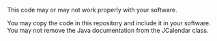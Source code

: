 This code may or may not work properly with your software.

You may copy the code in this repository and include it in your software.  You may not remove the Java documentation from the JCalendar class.
